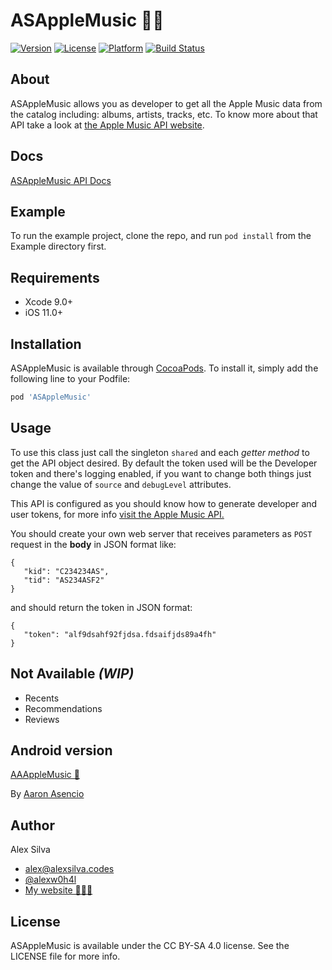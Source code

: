 # ASAppleMusic 🍎🎵

[![Version](https://img.shields.io/cocoapods/v/ASAppleMusic.svg?style=flat)](http://cocoapods.org/pods/ASAppleMusic)
[![License](https://img.shields.io/cocoapods/l/ASAppleMusic.svg?style=flat)](http://cocoapods.org/pods/ASAppleMusic)
[![Platform](https://img.shields.io/cocoapods/p/ASAppleMusic.svg?style=flat)](http://cocoapods.org/pods/ASAppleMusic)
[![Build Status](https://travis-ci.org/Alexsays/ASAppleMusic.svg?branch=master)](https://travis-ci.org/Alexsays/ASAppleMusic)

## About
ASAppleMusic allows you as developer to get all the Apple Music data from the catalog including: albums, artists, tracks, etc.
To know more about that API take a look at [the Apple Music API website](https://developer.apple.com/library/content/documentation/NetworkingInternetWeb/Conceptual/AppleMusicWebServicesReference/index.html).

## Docs

[ASAppleMusic API Docs](http://asapplemusic.alexsays.info)

## Example

To run the example project, clone the repo, and run `pod install` from the Example directory first.

## Requirements

- Xcode 9.0+
- iOS 11.0+

## Installation

ASAppleMusic is available through [CocoaPods](http://cocoapods.org). To install
it, simply add the following line to your Podfile:

```ruby
pod 'ASAppleMusic'
```

## Usage

To use this class just call the singleton `shared` and each *getter method* to get the API object desired.
 By default the token used will be the Developer token and there's logging enabled, if you want to change both things just change the value of `source` and `debugLevel` attributes.

 This API is configured as you should know how to generate developer and user tokens, for more info [visit the Apple Music API.](https://developer.apple.com/library/content/documentation/NetworkingInternetWeb/Conceptual/AppleMusicWebServicesReference/SetUpWebServices.html)

 You should create your own web server that receives parameters as `POST` request in the **body** in JSON format like:
 ````
 {
    "kid": "C234234AS",
    "tid": "AS234ASF2"
 }
 ````

 and should return the token in JSON format:
 ````
 {
    "token": "alf9dsahf92fjdsa.fdsaifjds89a4fh"
 }
 ````

## Not Available *(WIP)*

- Recents
- Recommendations
- Reviews

## Android version

[AAAppleMusic 🎵](https://github.com/aaronat1/AAAppleMusic)

By [Aaron Asencio](http://aaronat1.com)

## Author

Alex Silva

- [alex@alexsilva.codes](mailto:alex@alexsilva.codes)
- [@alexw0h4l](https://twitter.com/alexw0h4l)
- [My website 👨🏻‍💻](http://alexsays.info)

## License

ASAppleMusic is available under the CC BY-SA 4.0 license. See the LICENSE file for more info.
